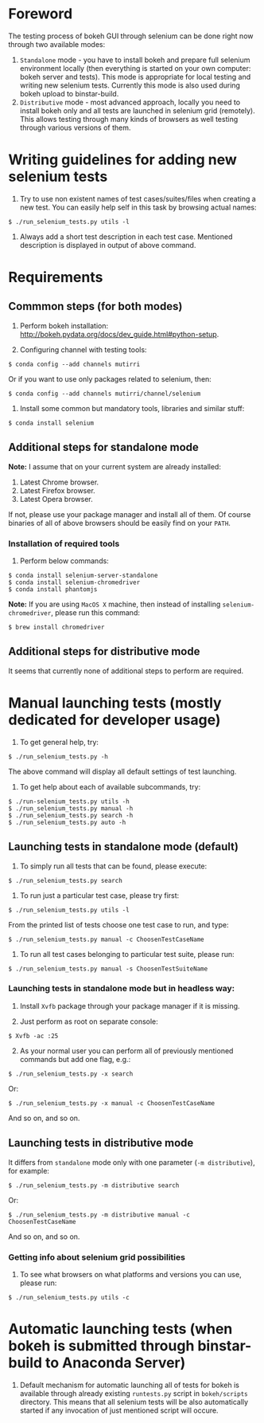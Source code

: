 # Foreword

The testing process of bokeh GUI through selenium can be done right now through two available modes:

1. `Standalone` mode - you have to install bokeh and prepare full selenium
   environment locally (then everything is started on your own computer: bokeh server and tests).
   This mode is appropriate for local testing and writing new selenium tests. Currently this
   mode is also used during bokeh upload to binstar-build.
1. `Distributive` mode - most advanced approach, locally you need to install bokeh only
   and all tests are launched in selenium grid (remotely). This allows testing through many kinds of browsers
   as well testing through various versions of them.

# Writing guidelines for adding new selenium tests

1. Try to use non existent names of test cases/suites/files when creating a new test.
   You can easily help self in this task by browsing actual names:

```
$ ./run_selenium_tests.py utils -l
```

1. Always add a short test description in each test case. Mentioned description is displayed in output of above command.

# Requirements

## Commmon steps (for both modes)

1. Perform bokeh installation: http://bokeh.pydata.org/docs/dev_guide.html#python-setup.

1. Configuring channel with testing tools:

```
$ conda config --add channels mutirri
```

Or if you want to use only packages related to selenium, then:

```
$ conda config --add channels mutirri/channel/selenium
```

1. Install some common but mandatory tools, libraries and similar stuff:

```
$ conda install selenium
```

## Additional steps for standalone mode

**Note:**
I assume that on your current system are already installed:

1. Latest Chrome browser.
1. Latest Firefox browser.
1. Latest Opera browser.

If not, please use your package manager and install all of them.
Of course binaries of all of above browsers should be easily find on your `PATH`.

### Installation of required tools

1. Perform below commands:

```
$ conda install selenium-server-standalone
$ conda install selenium-chromedriver
$ conda install phantomjs
```

**Note:**
If you are using `MacOS X` machine, then instead of installing `selenium-chromedriver`, please run this command:

```
$ brew install chromedriver
```

## Additional steps for distributive mode

It seems that currently none of additional steps to perform are required.

# Manual launching tests (mostly dedicated for developer usage)

1. To get general help, try:

```
$ ./run_selenium_tests.py -h
```

The above command will display all default settings of test launching.

1. To get help about each of available subcommands, try:

```
$ ./run-selenium_tests.py utils -h
$ ./run_selenium_tests.py manual -h
$ ./run_selenium_tests.py search -h
$ ./run_selenium_tests.py auto -h
```

## Launching tests in standalone mode (default)

1. To simply run all tests that can be found, please execute:

```
$ ./run_selenium_tests.py search
```

1. To run just a particular test case, please try first:

```
$ ./run_selenium_tests.py utils -l
```

From the printed list of tests choose one test case to run, and type:

```
$ ./run_selenium_tests.py manual -c ChoosenTestCaseName
```

1. To run all test cases belonging to particular test suite, please run:

```
$ ./run_selenium_tests.py manual -s ChoosenTestSuiteName
```

### Launching tests in standalone mode but in headless way:

1. Install `Xvfb` package through your package manager if it is missing.

1. Just perform as root on separate console:

```
$ Xvfb -ac :25
```

2. As your normal user you can perform all of previously mentioned commands but add one flag, e.g.:

```
$ ./run_selenium_tests.py -x search
```

Or:


```
$ ./run_selenium_tests.py -x manual -c ChoosenTestCaseName
```

And so on, and so on.

## Launching tests in distributive mode

It differs from `standalone` mode only with one parameter (`-m distributive`), for example:

```
$ ./run_selenium_tests.py -m distributive search
```

Or:


```
$ ./run_selenium_tests.py -m distributive manual -c ChoosenTestCaseName
```

And so on, and so on.

### Getting info about selenium grid possibilities

1. To see what browsers on what platforms and versions you can use, please run:

```
$ ./run_selenium_tests.py utils -c
```

# Automatic launching tests (when bokeh is submitted through binstar-build to Anaconda Server)

1. Default mechanism for automatic launching all of tests for bokeh is available through already existing
   `runtests.py` script in `bokeh/scripts` directory. This means that all selenium tests will be also automatically
   started if any invocation of just mentioned script will occure.
